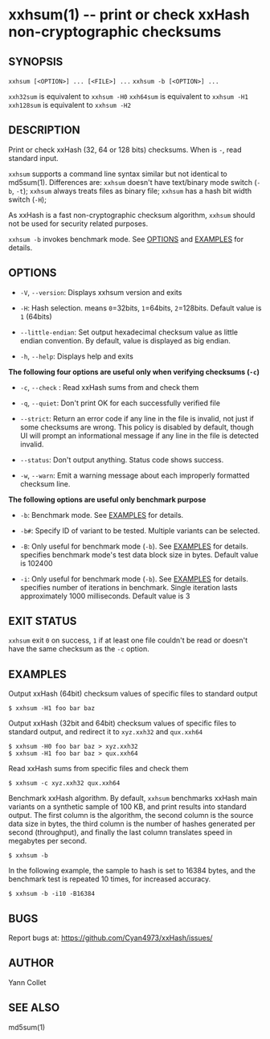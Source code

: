 xxhsum(1) -- print or check xxHash non-cryptographic checksums
==============================================================

SYNOPSIS
--------

`xxhsum [<OPTION>] ... [<FILE>] ...`
`xxhsum -b [<OPTION>] ...`

`xxh32sum` is equivalent to `xxhsum -H0`
`xxh64sum` is equivalent to `xxhsum -H1`
`xxh128sum` is equivalent to `xxhsum -H2`


DESCRIPTION
-----------

Print or check xxHash (32, 64 or 128 bits) checksums.  When <FILE> is `-`, read
standard input.

`xxhsum` supports a command line syntax similar but not identical to
md5sum(1).  Differences are:
`xxhsum` doesn't have text/binary mode switch (`-b`, `-t`);
`xxhsum` always treats files as binary file;
`xxhsum` has a hash bit width switch (`-H`);

As xxHash is a fast non-cryptographic checksum algorithm,
`xxhsum` should not be used for security related purposes.

`xxhsum -b` invokes benchmark mode. See [OPTIONS](#OPTIONS) and [EXAMPLES](#EXAMPLES) for details.

OPTIONS
-------

* `-V`, `--version`:
  Displays xxhsum version and exits

* `-H`<HASHTYPE>:
  Hash selection. <HASHTYPE> means `0`=32bits, `1`=64bits, `2`=128bits.
  Default value is `1` (64bits)

* `--little-endian`:
  Set output hexadecimal checksum value as little endian convention.
  By default, value is displayed as big endian.

* `-h`, `--help`:
  Displays help and exits

**The following four options are useful only when verifying checksums (`-c`)**

* `-c`, `--check` <FILE>:
  Read xxHash sums from <FILE> and check them

* `-q`, `--quiet`:
  Don't print OK for each successfully verified file

* `--strict`:
  Return an error code if any line in the file is invalid,
  not just if some checksums are wrong.
  This policy is disabled by default,
  though UI will prompt an informational message
  if any line in the file is detected invalid.

* `--status`:
  Don't output anything. Status code shows success.

* `-w`, `--warn`:
  Emit a warning message about each improperly formatted checksum line.

**The following options are useful only benchmark purpose**

* `-b`:
  Benchmark mode.  See [EXAMPLES](#EXAMPLES) for details.

* `-b#`:
  Specify ID of variant to be tested. Multiple variants can be selected.

* `-B`<BLOCKSIZE>:
  Only useful for benchmark mode (`-b`). See [EXAMPLES](#EXAMPLES) for details.
  <BLOCKSIZE> specifies benchmark mode's test data block size in bytes.
  Default value is 102400

* `-i`<ITERATIONS>:
  Only useful for benchmark mode (`-b`). See [EXAMPLES](#EXAMPLES) for details.
  <ITERATIONS> specifies number of iterations in benchmark. Single iteration
  lasts approximately 1000 milliseconds. Default value is 3

EXIT STATUS
-----------

`xxhsum` exit `0` on success, `1` if at least one file couldn't be read or
doesn't have the same checksum as the `-c` option.

EXAMPLES
--------

Output xxHash (64bit) checksum values of specific files to standard output

    $ xxhsum -H1 foo bar baz

Output xxHash (32bit and 64bit) checksum values of specific files to standard
output, and redirect it to `xyz.xxh32` and `qux.xxh64`

    $ xxhsum -H0 foo bar baz > xyz.xxh32
    $ xxhsum -H1 foo bar baz > qux.xxh64

Read xxHash sums from specific files and check them

    $ xxhsum -c xyz.xxh32 qux.xxh64

Benchmark xxHash algorithm.
By default, `xxhsum` benchmarks xxHash main variants
on a synthetic sample of 100 KB,
and print results into standard output.
The first column is the algorithm,
the second column is the source data size in bytes,
the third column is the number of hashes generated per second (throughput),
and finally the last column translates speed in megabytes per second.

    $ xxhsum -b

In the following example,  the sample to hash is set to 16384 bytes,
and the benchmark test is repeated 10 times, for increased accuracy.

    $ xxhsum -b -i10 -B16384

BUGS
----

Report bugs at: https://github.com/Cyan4973/xxHash/issues/

AUTHOR
------

Yann Collet

SEE ALSO
--------

md5sum(1)
